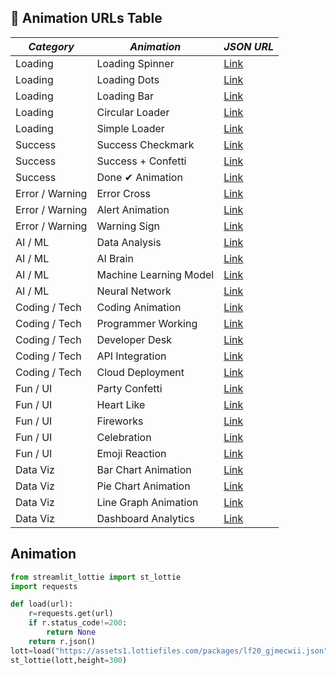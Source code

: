 ## 📌 Animation URLs Table

| *Category*       | *Animation*            | *JSON URL* |
|--------------------|--------------------------|-------------|
| Loading           | Loading Spinner          | [Link](https://assets9.lottiefiles.com/packages/lf20_usmfx6bp.json) |
| Loading           | Loading Dots             | [Link](https://assets2.lottiefiles.com/packages/lf20_hdy0htc0.json) |
| Loading           | Loading Bar              | [Link](https://assets8.lottiefiles.com/packages/lf20_vfdkv6om.json) |
| Loading           | Circular Loader          | [Link](https://assets1.lottiefiles.com/packages/lf20_q5pk6p1k.json) |
| Loading           | Simple Loader            | [Link](https://assets10.lottiefiles.com/packages/lf20_bhw1ul4g.json) |
| Success           | Success Checkmark        | [Link](https://assets2.lottiefiles.com/packages/lf20_touohxv0.json) |
| Success           | Success + Confetti       | [Link](https://assets4.lottiefiles.com/packages/lf20_jbrw3hcz.json) |
| Success           | Done ✔ Animation         | [Link](https://assets7.lottiefiles.com/packages/lf20_jzq2az8g.json) |
| Error / Warning   | Error Cross              | [Link](https://assets2.lottiefiles.com/packages/lf20_qp1q7mct.json) |
| Error / Warning   | Alert Animation          | [Link](https://assets9.lottiefiles.com/packages/lf20_jz6g8znp.json) |
| Error / Warning   | Warning Sign             | [Link](https://assets8.lottiefiles.com/packages/lf20_kyu7xb1v.json) |
| AI / ML           | Data Analysis            | [Link](https://assets2.lottiefiles.com/packages/lf20_jcikwtux.json) |
| AI / ML           | AI Brain                 | [Link](https://assets3.lottiefiles.com/packages/lf20_bdlrkrqv.json) |
| AI / ML           | Machine Learning Model   | [Link](https://assets10.lottiefiles.com/packages/lf20_dyqfnxau.json) |
| AI / ML           | Neural Network           | [Link](https://assets6.lottiefiles.com/packages/lf20_o7wz8d5x.json) |
| Coding / Tech     | Coding Animation         | [Link](https://assets1.lottiefiles.com/packages/lf20_gjmecwii.json) |
| Coding / Tech     | Programmer Working       | [Link](https://assets8.lottiefiles.com/packages/lf20_x62chJ.json) |
| Coding / Tech     | Developer Desk           | [Link](https://assets2.lottiefiles.com/packages/lf20_gigyrcoy.json) |
| Coding / Tech     | API Integration          | [Link](https://assets9.lottiefiles.com/packages/lf20_2ks7jvhv.json) |
| Coding / Tech     | Cloud Deployment         | [Link](https://assets3.lottiefiles.com/packages/lf20_zrqthn6o.json) |
| Fun / UI          | Party Confetti           | [Link](https://assets9.lottiefiles.com/packages/lf20_q5pk6p1k.json) |
| Fun / UI          | Heart Like               | [Link](https://assets10.lottiefiles.com/packages/lf20_xlkxtmul.json) |
| Fun / UI          | Fireworks                | [Link](https://assets4.lottiefiles.com/packages/lf20_vfdkv6om.json) |
| Fun / UI          | Celebration              | [Link](https://assets6.lottiefiles.com/packages/lf20_fyye8szy.json) |
| Fun / UI          | Emoji Reaction           | [Link](https://assets7.lottiefiles.com/packages/lf20_vgttfyaz.json) |
| Data Viz          | Bar Chart Animation      | [Link](https://assets10.lottiefiles.com/packages/lf20_7pvyv9sk.json) |
| Data Viz          | Pie Chart Animation      | [Link](https://assets2.lottiefiles.com/packages/lf20_t0cjqj.json) |
| Data Viz          | Line Graph Animation     | [Link](https://assets8.lottiefiles.com/packages/lf20_zrqthn6o.json) |
| Data Viz          | Dashboard Analytics      | [Link](https://assets1.lottiefiles.com/packages/lf20_ye3fehx0.json) |

## Animation
```python
from streamlit_lottie import st_lottie
import requests

def load(url):
    r=requests.get(url)
    if r.status_code!=200:
        return None
    return r.json()
lott=load("https://assets1.lottiefiles.com/packages/lf20_gjmecwii.json")
st_lottie(lott,height=300)
```

